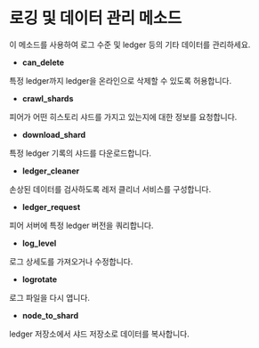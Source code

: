 # 로깅 및 데이터 관리 메소드

이 메소드를 사용하여 로그 수준 및 ledger 등의 기타 데이터를 관리하세요.

* **can\_delete**

특정 ledger까지 ledger을 온라인으로 삭제할 수 있도록 허용합니다.

* **crawl\_shards**

피어가 어떤 히스토리 샤드를 가지고 있는지에 대한 정보를 요청합니다.

* **download\_shard**

특정 ledger 기록의 샤드를 다운로드합니다.

* **ledger\_cleaner**

손상된 데이터를 검사하도록 레저 클리너 서비스를 구성합니다.

* **ledger\_request**

피어 서버에 특정 ledger 버전을 쿼리합니다.

* **log\_level**

로그 상세도를 가져오거나 수정합니다.

* **logrotate**

로그 파일을 다시 엽니다.

* **node\_to\_shard**

ledger 저장소에서 샤드 저장소로 데이터를 복사합니다.
